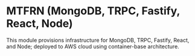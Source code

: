 # MTFRN (MongoDB, TRPC, Fastify, React, Node)

This module provisions infrastructure for MongoDB, TRPC, Fastify, React, and Node; deployed to AWS cloud using container-base architecture.
